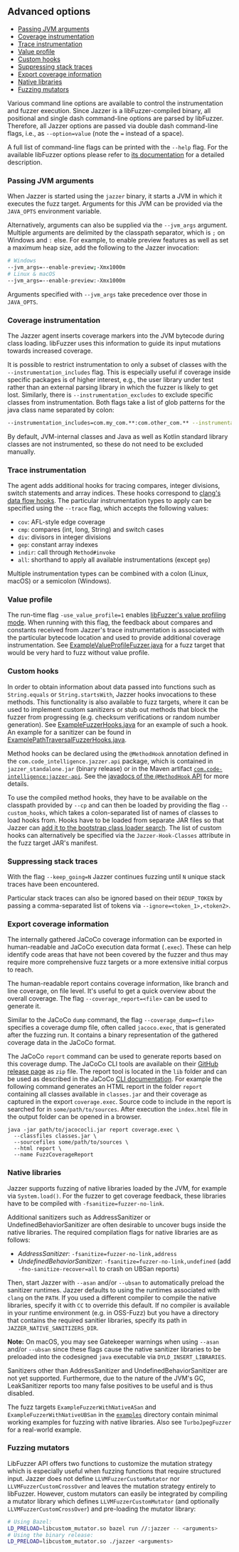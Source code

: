 ## Advanced options

* [Passing JVM arguments](#passing-jvm-arguments)
* [Coverage instrumentation](#coverage-instrumentation)
* [Trace instrumentation](#trace-instrumentation)
* [Value profile](#value-profile)
* [Custom hooks](#custom-hooks)
* [Suppressing stack traces](#suppressing-stack-traces)
* [Export coverage information](#export-coverage-information)
* [Native libraries](#native-libraries)
* [Fuzzing mutators](#fuzzing-mutators)

<!-- Created by https://github.com/ekalinin/github-markdown-toc -->

Various command line options are available to control the instrumentation and fuzzer execution.
Since Jazzer is a libFuzzer-compiled binary, all positional and single dash command-line options are parsed by libFuzzer.
Therefore, all Jazzer options are passed via double dash command-line flags, i.e., as `--option=value` (note the `=` instead of a space).

A full list of command-line flags can be printed with the `--help` flag.
For the available libFuzzer options please refer to [its documentation](https://llvm.org/docs/LibFuzzer.html) for a detailed description.

### Passing JVM arguments

When Jazzer is started using the `jazzer` binary, it starts a JVM in which it executes the fuzz target.
Arguments for this JVM can be provided via the `JAVA_OPTS` environment variable.

Alternatively, arguments can also be supplied via the `--jvm_args` argument.
Multiple arguments are delimited by the classpath separator, which is `;` on Windows and `:` else.
For example, to enable preview features as well as set a maximum heap size, add the following to the Jazzer invocation:

```bash
# Windows
--jvm_args=--enable-preview;-Xmx1000m
# Linux & macOS
--jvm_args=--enable-preview:-Xmx1000m
```

Arguments specified with `--jvm_args` take precedence over those in `JAVA_OPTS`.

### Coverage instrumentation

The Jazzer agent inserts coverage markers into the JVM bytecode during class loading.
libFuzzer uses this information to guide its input mutations towards increased coverage.

It is possible to restrict instrumentation to only a subset of classes with the `--instrumentation_includes` flag.
This is especially useful if coverage inside specific packages is of higher interest, e.g., the user library under test rather than an external parsing library in which the fuzzer is likely to get lost.
Similarly, there is `--instrumentation_excludes` to exclude specific classes from instrumentation.
Both flags take a list of glob patterns for the java class name separated by colon:

```bash
--instrumentation_includes=com.my_com.**:com.other_com.** --instrumentation_excludes=com.my_com.crypto.**
```

By default, JVM-internal classes and Java as well as Kotlin standard library classes are not instrumented, so these do not need to be excluded manually.

### Trace instrumentation

The agent adds additional hooks for tracing compares, integer divisions, switch statements and array indices.
These hooks correspond to [clang's data flow hooks](https://clang.llvm.org/docs/SanitizerCoverage.html#tracing-data-flow).
The particular instrumentation types to apply can be specified using the `--trace` flag, which accepts the following values:

* `cov`: AFL-style edge coverage
* `cmp`: compares (int, long, String) and switch cases
* `div`: divisors in integer divisions
* `gep`: constant array indexes
* `indir`: call through `Method#invoke`
* `all`: shorthand to apply all available instrumentations (except `gep`)

Multiple instrumentation types can be combined with a colon (Linux, macOS) or a semicolon (Windows).

### Value profile

The run-time flag `-use_value_profile=1` enables [libFuzzer's value profiling mode](https://llvm.org/docs/LibFuzzer.html#value-profile).
When running with this flag, the feedback about compares and constants received from Jazzer's trace instrumentation is associated with the particular bytecode location and used to provide additional coverage instrumentation.
See [ExampleValueProfileFuzzer.java](../examples/src/main/java/com/example/ExampleValueProfileFuzzer.java) for a fuzz target that would be very hard to fuzz without value profile.

### Custom hooks

In order to obtain information about data passed into functions such as `String.equals` or `String.startsWith`, Jazzer hooks invocations to these methods.
This functionality is also available to fuzz targets, where it can be used to implement custom sanitizers or stub out methods that block the fuzzer from progressing (e.g. checksum verifications or random number generation).
See [ExampleFuzzerHooks.java](../examples/src/main/java/com/example/ExampleFuzzerHooks.java) for an example of such a hook.
An example for a sanitizer can be found in [ExamplePathTraversalFuzzerHooks.java](../examples/src/main/java/com/example/ExamplePathTraversalFuzzerHooks.java).

Method hooks can be declared using the `@MethodHook` annotation defined in the `com.code_intelligence.jazzer.api` package, which is contained in `jazzer_standalone.jar` (binary release) or in the Maven artifact [`com.code-intelligence:jazzer-api`](https://search.maven.org/search?q=g:com.code-intelligence%20a:jazzer-api).
See the [javadocs of the `@MethodHook` API](https://codeintelligencetesting.github.io/jazzer-docs/jazzer-api/com/code_intelligence/jazzer/api/MethodHook.html) for more details.

To use the compiled method hooks, they have to be available on the classpath provided by `--cp` and can then be loaded by providing the flag `--custom_hooks`, which takes a colon-separated list of names of classes to load hooks from.
Hooks have to be loaded from separate JAR files so that Jazzer can [add it to the bootstrap class loader search](https://docs.oracle.com/javase/8/docs/api/java/lang/instrument/Instrumentation.html#appendToBootstrapClassLoaderSearch-java.util.jar.JarFile-).
The list of custom hooks can alternatively be specified via the `Jazzer-Hook-Classes` attribute in the fuzz target JAR's manifest.

### Suppressing stack traces

With the flag `--keep_going=N` Jazzer continues fuzzing until `N` unique stack traces have been encountered.

Particular stack traces can also be ignored based on their `DEDUP_TOKEN` by passing a comma-separated list of tokens via `--ignore=<token_1>,<token2>`.

### Export coverage information

The internally gathered JaCoCo coverage information can be exported in human-readable and JaCoCo execution data format (`.exec`).
These can help identify code areas that have not been covered by the fuzzer and thus may require more comprehensive fuzz targets or a more extensive initial corpus to reach.

The human-readable report contains coverage information, like branch and line coverage, on file level.
It's useful to get a quick overview about the overall coverage. The flag `--coverage_report=<file>` can be used to generate it.

Similar to the JaCoCo `dump` command, the flag `--coverage_dump=<file>` specifies a coverage dump file, often called `jacoco.exec`, that is generated after the fuzzing run. It contains a binary representation of the gathered coverage data in the JaCoCo format.

The JaCoCo `report` command can be used to generate reports based on this coverage dump.
The JaCoCo CLI tools are available on their [GitHub release page](https://github.com/jacoco/jacoco/releases) as `zip` file.
The report tool is located in the `lib` folder and can be used as described in the JaCoCo [CLI documentation](https://www.eclemma.org/jacoco/trunk/doc/cli.html).
For example the following command generates an HTML report in the folder `report` containing all classes available in `classes.jar` and their coverage as captured in the export `coverage.exec`.
Source code to include in the report is searched for in `some/path/to/sources`.
After execution the `index.html` file in the output folder can be opened in a browser.
```shell
java -jar path/to/jacococli.jar report coverage.exec \
  --classfiles classes.jar \
  --sourcefiles some/path/to/sources \
  --html report \
  --name FuzzCoverageReport
```

### Native libraries

Jazzer supports fuzzing of native libraries loaded by the JVM, for example via `System.load()`.
For the fuzzer to get coverage feedback, these libraries have to be compiled with `-fsanitize=fuzzer-no-link`.

Additional sanitizers such as AddressSanitizer or UndefinedBehaviorSanitizer are often desirable to uncover bugs inside the native libraries.
The required compilation flags for native libraries are as follows:
- *AddressSanitizer*: `-fsanitize=fuzzer-no-link,address`
- *UndefinedBehaviorSanitizer*: `-fsanitize=fuzzer-no-link,undefined` (add `-fno-sanitize-recover=all` to crash on UBSan reports)

Then, start Jazzer with `--asan` and/or `--ubsan` to automatically preload the sanitizer runtimes.
Jazzer defaults to using the runtimes associated with `clang` on the `PATH`.
If you used a different compiler to compile the native libraries, specify it with `CC` to override this default.
If no compiler is available in your runtime environment (e.g. in OSS-Fuzz) but you have a directory that contains the required sanitier libraries, specify its path in `JAZZER_NATIVE_SANITIZERS_DIR`.

**Note:** On macOS, you may see Gatekeeper warnings when using `--asan` and/or `--ubsan` since these flags cause the native sanitizer libraries to be preloaded into the codesigned `java` executable via `DYLD_INSERT_LIBRARIES`.

Sanitizers other than AddressSanitizer and UndefinedBehaviorSanitizer are not yet supported.
Furthermore, due to the nature of the JVM's GC, LeakSanitizer reports too many false positives to be useful and is thus disabled.

The fuzz targets `ExampleFuzzerWithNativeASan` and `ExampleFuzzerWithNativeUBSan` in the [`examples`](../examples/src/main/java/com/example) directory contain minimal working examples for fuzzing with native libraries.
Also see `TurboJpegFuzzer` for a real-world example.

### Fuzzing mutators

LibFuzzer API offers two functions to customize the mutation strategy which is especially useful when fuzzing functions that require structured input.
Jazzer does not define `LLVMFuzzerCustomMutator` nor `LLVMFuzzerCustomCrossOver` and leaves the mutation strategy entirely to libFuzzer.
However, custom mutators can easily be integrated by compiling a mutator library which defines `LLVMFuzzerCustomMutator` (and optionally `LLVMFuzzerCustomCrossOver`) and pre-loading the mutator library:

```bash
# Using Bazel:
LD_PRELOAD=libcustom_mutator.so bazel run //:jazzer -- <arguments>
# Using the binary release:
LD_PRELOAD=libcustom_mutator.so ./jazzer <arguments>
```

